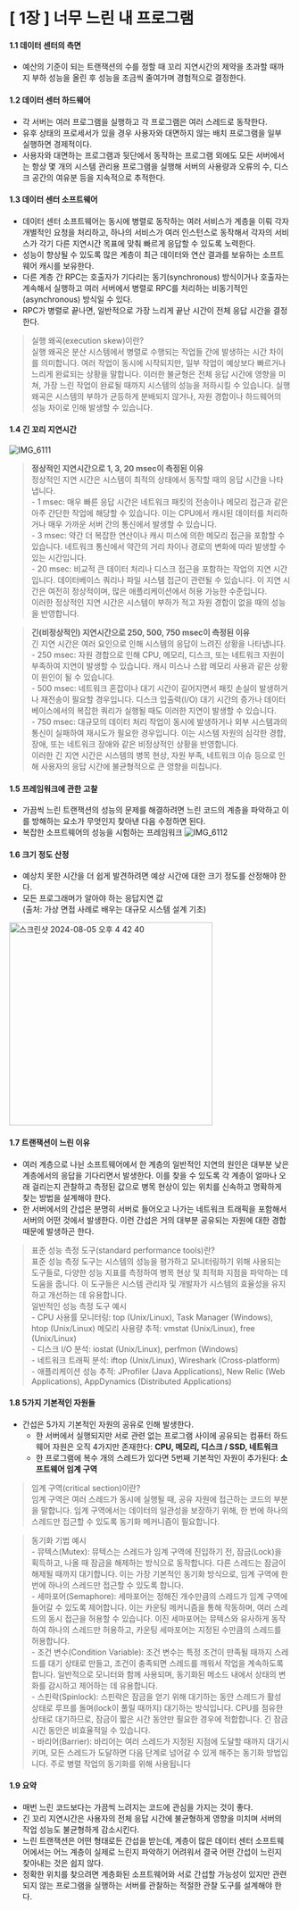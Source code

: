 # [ 1장 ] 너무 느린 내 프로그램
#### 1.1 데이터 센터의 측면
- 예산의 기준이 되는 트랜잭션의 수를 정할 때 꼬리 지연시간의 제약을 초과할 때까지 부하 성능을 올린 후 성능을 조금씩 줄여가며 경험적으로 결정한다. 

#### 1.2 데이터 센터 하드웨어
- 각 서버는 여러 프로그램을 실행하고 각 프로그램은 여러 스레드로 동작한다.  
- 유후 상태의 프로세서가 있을 경우 사용자와 대면하지 않는 배치 프로그램을 일부 실행하면 경제적이다.
- 사용자와 대면하는 프로그램과 뒷단에서 동작하는 프로그램 외에도 모든 서버에서는 항상 몇 개의 시스템 관리용 프로그램을 실행해 서버의 사용량과 오류의 수, 디스크 공간의 여유분 등을 지속적으로 추적한다. 

#### 1.3 데이터 센터 소프트웨어
- 데이터 센터 소프트웨어는 동시에 병렬로 동작하는 여러 서비스가 계층을 이뤄 각자 개별적인 요청을 처리하고, 하나의 서비스가 여러 인스턴스로 동작해서 각자의 서비스가 각기 다른 지연시간 목표에 맞춰 빠르게 응답할 수 있도록 노력한다. 
- 성능이 향상될 수 있도록 많은 계층이 최근 데이터와 연산 결과를 보유하는 소프트웨어 캐시를 보유한다. 
- 다른 계층 간 RPC는 호출자가 기다리는 동기(synchronous) 방식이거나 호출자는 계속해서 실행하고 여러 서버에서 병렬로 RPC를 처리하는 비동기적인(asynchronous) 방식일 수 있다.
- RPC가 병렬로 끝나면, 일반적으로 가장 느리게 끝난 시간이 전체 응답 시간을 결정한다.

> 실행 왜곡(execution skew)이란?  
> 실행 왜곡은 분산 시스템에서 병렬로 수행되는 작업들 간에 발생하는 시간 차이를 의미합니다. 여러 작업이 동시에 시작되지만, 일부 작업이 예상보다 빠르거나 느리게 완료되는 상황을 말합니다. 이러한 불균형은 전체 응답 시간에 영향을 미쳐, 가장 느린 작업이 완료될 때까지 시스템의 성능을 저하시킬 수 있습니다. 실행 왜곡은 시스템의 부하가 균등하게 분배되지 않거나, 자원 경합이나 하드웨어의 성능 차이로 인해 발생할 수 있습니다.

#### 1.4 긴 꼬리 지연시간
![IMG_6111](https://github.com/user-attachments/assets/d00c0619-5f94-441c-9b74-a2bd9004828d)
> **정상적인 지연시간으로 1, 3, 20 msec이 측정된 이유**
> <br> 정상적인 지연 시간은 시스템이 최적의 상태에서 동작할 때의 응답 시간을 나타냅니다. 
> <br> - 1 msec: 매우 빠른 응답 시간은 네트워크 패킷의 전송이나 메모리 접근과 같은 아주 간단한 작업에 해당할 수 있습니다. 이는 CPU에서 캐시된 데이터를 처리하거나 매우 가까운 서버 간의 통신에서 발생할 수 있습니다.
> <br> - 3 msec: 약간 더 복잡한 연산이나 캐시 미스에 의한 메모리 접근을 포함할 수 있습니다. 네트워크 통신에서 약간의 거리 차이나 경로의 변화에 따라 발생할 수 있는 시간입니다.
> <br> - 20 msec: 비교적 큰 데이터 처리나 디스크 접근을 포함하는 작업의 지연 시간입니다. 데이터베이스 쿼리나 파일 시스템 접근이 관련될 수 있습니다. 이 지연 시간은 여전히 정상적이며, 많은 애플리케이션에서 허용 가능한 수준입니다.  
> 이러한 정상적인 지연 시간은 시스템이 부하가 적고 자원 경합이 없을 때의 성능을 반영합니다.

> **긴(비정상적인) 지연시간으로 250, 500, 750 msec이 측정된 이유** 
> <br> 긴 지연 시간은 여러 요인으로 인해 시스템의 응답이 느려진 상황을 나타냅니다. 
> <br> - 250 msec: 자원 경합으로 인해 CPU, 메모리, 디스크, 또는 네트워크 자원이 부족하여 지연이 발생할 수 있습니다. 캐시 미스나 스왑 메모리 사용과 같은 상황이 원인이 될 수 있습니다. 
> <br> - 500 msec: 네트워크 혼잡이나 대기 시간이 길어지면서 패킷 손실이 발생하거나 재전송이 필요할 경우입니다. 디스크 입출력(I/O) 대기 시간의 증가나 데이터베이스에서의 복잡한 쿼리가 실행될 때도 이러한 지연이 발생할 수 있습니다.
> <br> - 750 msec: 대규모의 데이터 처리 작업이 동시에 발생하거나 외부 시스템과의 통신이 실패하여 재시도가 필요한 경우입니다. 이는 시스템 자원의 심각한 경합, 장애, 또는 네트워크 장애와 같은 비정상적인 상황을 반영합니다.  
> 이러한 긴 지연 시간은 시스템의 병목 현상, 자원 부족, 네트워크 이슈 등으로 인해 사용자의 응답 시간에 불균형적으로 큰 영향을 미칩니다.

#### 1.5 프레임워크에 관한 고찰

- 가끔씩 느린 트랜잭션의 성능의 문제를 해결하려면 느린 코드의 계층을 파악하고 이를 방해하는 요소가 무엇인지 찾아낸 다음 수정하면 된다.
- 복잡한 소프트웨어의 성능을 시험하는 프레임워크 
  ![IMG_6112](https://github.com/user-attachments/assets/b9881788-c1dd-4976-b9eb-4939f06a5e88)


#### 1.6 크기 정도 산정
- 예상치 못한 시간을 더 쉽게 발견하려면 예상 시간에 대한 크기 정도를 산정해야 한다.
- 모든 프로그래머가 알아야 하는 응답지연 값  
(출처: 가상 면접 사례로 배우는 대규모 시스템 설계 기초)
<img width="364" alt="스크린샷 2024-08-05 오후 4 42 40" src="https://github.com/user-attachments/assets/4f04d889-206f-4633-af90-8fdce3657c96"> 

#### 1.7 트랜잭션이 느린 이유
- 여러 계층으로 나뉜 소프트웨어에서 한 계층의 일반적인 지연의 원인은 대부분 낮은 계층에서의 응답을 기다리면서 발생한다. 이를 찾을 수 있도록 각 계층이 얼마나 오래 걸리는지 관찰하고 측정된 값으로 병목 현상이 있는 위치를 신속하고 명확하게 찾는 방법을 설계해야 한다. 
- 한 서버에서의 간섭은 분명히 서버로 들어오고 나가는 네트워크 트래픽을 포함해서 서버의 어떤 것에서 발생한다. 이런 간섭은 거의 대부분 공유되는 자원에 대한 경합 때문에 발생하곤 한다.
  
> 표준 성능 측정 도구(standard performance tools)란?
> <br>표준 성능 측정 도구는 시스템의 성능을 평가하고 모니터링하기 위해 사용되는 도구들로, 다양한 성능 지표를 측정하여 병목 현상 및 최적화 지점을 파악하는 데 도움을 줍니다. 이 도구들은 시스템 관리자 및 개발자가 시스템의 효율성을 유지하고 개선하는 데 유용합니다.
> <br> 일반적인 성능 측정 도구 예시
> <br> - CPU 사용률 모니터링: top (Unix/Linux), Task Manager (Windows), htop (Unix/Linux)
메모리 사용량 추적: vmstat (Unix/Linux), free (Unix/Linux)
> <br> - 디스크 I/O 분석: iostat (Unix/Linux), perfmon (Windows)
> <br> - 네트워크 트래픽 분석: iftop (Unix/Linux), Wireshark (Cross-platform)
> <br> - 애플리케이션 성능 추적: JProfiler (Java Applications), New Relic (Web Applications), AppDynamics (Distributed Applications)



#### 1.8 5가지 기본적인 자원들
- 간섭은 5가지 기본적인 자원의 공유로 인해 발생한다.
  - 한 서버에서 실행되지만 서로 관련 없는 프로그램 사이에 공유되는 컴퓨터 하드웨어 자원은 오직 4가지만 존재한다: **CPU, 메모리, 디스크 / SSD, 네트워크**
  - 한 프로그램에 복수 개의 스레드가 있다면 5번째 기본적인 자원이 추가된다: **소프트웨어 임계 구역**

> 임계 구역(critical section)이란?  
> 임계 구역은 여러 스레드가 동시에 실행될 때, 공유 자원에 접근하는 코드의 부분을 말합니다. 임계 구역에서는 데이터의 일관성을 보장하기 위해, 한 번에 하나의 스레드만 접근할 수 있도록 동기화 메커니즘이 필요합니다.

> 동기화 기법 예시
> <br> - 뮤텍스(Mutex): 뮤텍스는 스레드가 임계 구역에 진입하기 전, 잠금(Lock)을 획득하고, 나올 때 잠금을 해제하는 방식으로 동작합니다. 다른 스레드는 잠금이 해제될 때까지 대기합니다. 이는 가장 기본적인 동기화 방식으로, 임계 구역에 한 번에 하나의 스레드만 접근할 수 있도록 합니다.
> <br> - 세마포어(Semaphore): 세마포어는 정해진 개수만큼의 스레드가 임계 구역에 들어갈 수 있도록 제어합니다. 이는 카운팅 메커니즘을 통해 작동하며, 여러 스레드의 동시 접근을 허용할 수 있습니다. 이진 세마포어는 뮤텍스와 유사하게 동작하여 하나의 스레드만 허용하고, 카운팅 세마포어는 지정된 수만큼의 스레드를 허용합니다.
> <br> - 조건 변수(Condition Variable): 조건 변수는 특정 조건이 만족될 때까지 스레드를 대기 상태로 만들고, 조건이 충족되면 스레드를 깨워서 작업을 계속하도록 합니다. 일반적으로 모니터와 함께 사용되며, 동기화된 메소드 내에서 상태의 변화를 감시하고 제어하는 데 유용합니다.
> <br> - 스핀락(Spinlock): 스핀락은 잠금을 얻기 위해 대기하는 동안 스레드가 활성 상태로 루프를 돌며(lock이 풀릴 때까지) 대기하는 방식입니다. CPU를 점유한 상태로 대기하므로, 잠금이 짧은 시간 동안만 필요한 경우에 적합합니다. 긴 잠금 시간 동안은 비효율적일 수 있습니다.
> <br> - 바리어(Barrier): 바리어는 여러 스레드가 지정된 지점에 도달할 때까지 대기시키며, 모든 스레드가 도달하면 다음 단계로 넘어갈 수 있게 해주는 동기화 방법입니다. 주로 병렬 작업의 동기화를 위해 사용됩니다


#### 1.9 요약
- 매번 느린 코드보다는 가끔씩 느려지는 코드에 관심을 가지는 것이 좋다.
- 긴 꼬리 지연시간은 사용자의 전체 응답 시간에 불균형하게 영향을 미치며 서버의 작업 성능도 불균형하게 감소시킨다. 
- 느린 트랜잭션은 어떤 형태로든 간섭을 받는데, 계층이 많은 데이터 센터 소프트웨어에서는 어느 계층이 실제로 느린지 파악하기 어려워서 결국 어떤 간섭이 느린지 찾아내는 것은 쉽지 않다. 
- 정확한 위치를 찾으려면 계층화된 소프트웨어와 서로 간섭할 가능성이 있지만 관련되지 않는 프로그램을 실행하는 서버를 관찰하는 적절한 관찰 도구를 설계해야 한다. 